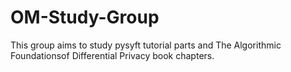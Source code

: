 # OM-Study-Group
This group aims to study pysyft tutorial parts and The Algorithmic Foundationsof Differential Privacy book chapters. 
